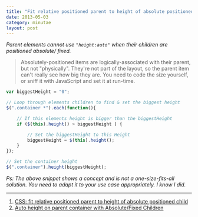 ```yaml
---
title: "Fit relative positioned parent to height of absolute positioned child"
date: 2013-05-03
category: minutae
layout: post
---
```


_Parent elements cannot use `"height:auto"` when their children are positioned
absolute/ fixed._

> Absolutely-positioned items are logically-associated with their parent, but
> not "physically". They're not part of the layout, so the parent item can't
> really see how big they are. You need to code the size yourself, or sniff it
> with JavaScript and set it at run-time.

``` javascript
var biggestHeight = "0";

// Loop through elements children to find & set the biggest height
$(".container *").each(function(){

    // If this elements height is bigger than the biggestHeight
    if ($(this).height() > biggestHeight ) {

        // Set the biggestHeight to this Height
        biggestHeight = $(this).height();
    }
});

// Set the container height
$(".container").height(biggestHeight);
```

_Ps: The above snippet shows a concept and is not a one-size-fits-all solution.
You need to adapt it to your use case appropriately. I know I did._

---

1. [CSS: fit relative positioned parent to height of absolute positioned child][link1]
2. [Auto height on parent container with Absolute/Fixed Children][link2]

[link1]: http://stackoverflow.com/questions/8577090/css-fit-relative-positioned-parent-to-height-of-absolute-positioned-child
[link2]: http://stackoverflow.com/questions/9061520/auto-height-on-parent-container-with-absolute-fixed-children
